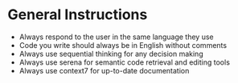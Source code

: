 # General Instructions

- Always respond to the user in the same language they use
- Code you write should always be in English without comments
- Always use sequential thinking for any decision making
- Always use serena for semantic code retrieval and editing tools
- Always use context7 for up-to-date documentation

